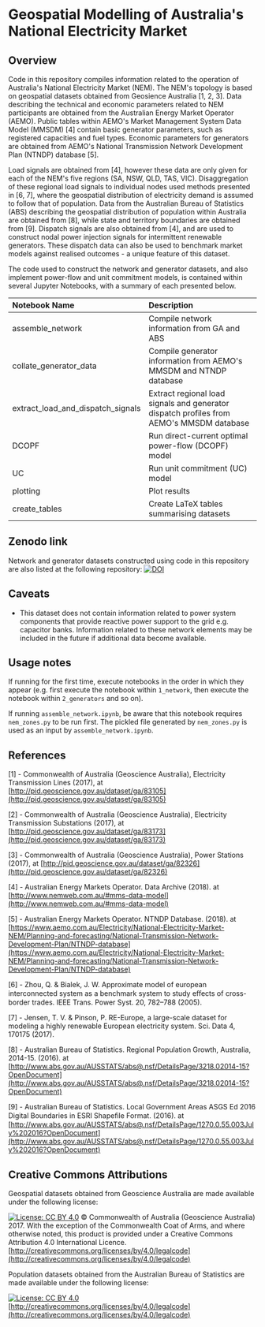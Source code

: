 # Geospatial Modelling of Australia's National Electricity Market
## Overview
Code in this repository compiles information related to the operation of Australia's National Electricity Market (NEM). The NEM's topology is based on geospatial datasets obtained from Geosience Australia [1, 2, 3]. Data describing the technical and economic parameters related to NEM participants are obtained from the Australian Energy Market Operator (AEMO). Public tables within AEMO's Market Management System Data Model (MMSDM) [4] contain basic generator parameters, such as registered capacities and fuel types. Economic parameters for generators are obtained from AEMO's National Transmission Network Development Plan (NTNDP) database [5].

Load signals are obtained from [4], however these data are only given for each of the NEM's five regions (SA, NSW, QLD, TAS, VIC). Disaggregation of these regional load signals to individual nodes used methods presented in [6, 7], where the geospatial distribution of electricity demand is assumed to follow that of population. Data from the Australian Bureau of Statistics (ABS) describing the geospatial distribution of population within Australia are obtained from [8], while state and territory boundaries are obtained from [9]. Dispatch signals are also obtained from [4], and are used to construct nodal power injection signals for intermittent renewable generators. These dispatch data can also be used to benchmark market models against realised outcomes - a unique feature of this dataset.

The code used to construct the network and generator datasets, and also implement power-flow and unit commitment models, is contained within several Jupyter Notebooks, with a summary of each presented below.

| Notebook Name | Description |
| :----------- | :----------- |
| assemble_network | Compile network information from GA and ABS  |
| collate_generator_data | Compile generator information from AEMO's MMSDM and NTNDP database |
| extract_load_and_dispatch_signals | Extract regional load signals and generator dispatch profiles from AEMO's MMSDM database |
| DCOPF | Run direct-current optimal power-flow (DCOPF) model |
| UC | Run unit commitment (UC) model |
| plotting | Plot results |
| create_tables | Create LaTeX tables summarising datasets |

## Zenodo link
Network and generator datasets constructed using code in this repository are  also listed at the following repository: [![DOI](https://zenodo.org/badge/DOI/10.5281/zenodo.1218805.svg)](https://doi.org/10.5281/zenodo.1218805)



## Caveats
* This dataset does not contain information related to power system components that provide reactive power support to the grid e.g. capacitor banks. Information related to these network elements may be included in the future if additional data become available.

## Usage notes
If running for the first time, execute notebooks in the order in which they appear (e.g. first execute the notebook within `1_network`, then execute the notebook within `2_generators` and so on).

If running `assemble_network.ipynb`, be aware that this notebook requires `nem_zones.py` to be run first. The pickled file generated by `nem_zones.py` is used as an input by `assemble_network.ipynb`.


## References
[1] - Commonwealth of Australia (Geoscience Australia), Electricity Transmission Lines (2017), at [http://pid.geoscience.gov.au/dataset/ga/83105](http://pid.geoscience.gov.au/dataset/ga/83105)

[2] - Commonwealth of Australia (Geoscience Australia), Electricity Transmission Substations (2017), at [http://pid.geoscience.gov.au/dataset/ga/83173](http://pid.geoscience.gov.au/dataset/ga/83173)

[3] - Commonwealth of Australia (Geoscience Australia), Power Stations (2017), at [http://pid.geoscience.gov.au/dataset/ga/82326](http://pid.geoscience.gov.au/dataset/ga/82326)


[4] - Australian Energy Markets Operator. Data Archive (2018). at [http://www.nemweb.com.au/#mms-data-model](http://www.nemweb.com.au/#mms-data-model)

[5] - Australian Energy Markets Operator. NTNDP Database. (2018). at [https://www.aemo.com.au/Electricity/National-Electricity-Market-NEM/Planning-and-forecasting/National-Transmission-Network-Development-Plan/NTNDP-database](https://www.aemo.com.au/Electricity/National-Electricity-Market-NEM/Planning-and-forecasting/National-Transmission-Network-Development-Plan/NTNDP-database)

[6] - Zhou, Q. & Bialek, J. W. Approximate model of european interconnected system as a benchmark system to study eﬀects of cross-border trades. IEEE Trans. Power Syst. 20, 782–788 (2005).

[7] - Jensen, T. V. & Pinson, P. RE-Europe, a large-scale dataset for modeling a highly renewable European electricity system. Sci. Data 4, 170175 (2017).

[8] - Australian Bureau of Statistics. Regional Population Growth, Australia, 2014-15. (2016). at [http://www.abs.gov.au/AUSSTATS/abs@.nsf/DetailsPage/3218.02014-15?OpenDocument](http://www.abs.gov.au/AUSSTATS/abs@.nsf/DetailsPage/3218.02014-15?OpenDocument)

[9] - Australian Bureau of Statistics. Local Government Areas ASGS Ed 2016 Digital Boundaries in ESRI Shapeﬁle Format. (2016). at [http://www.abs.gov.au/AUSSTATS/abs@.nsf/DetailsPage/1270.0.55.003July%202016?OpenDocument](http://www.abs.gov.au/AUSSTATS/abs@.nsf/DetailsPage/1270.0.55.003July%202016?OpenDocument)

## Creative Commons Attributions
Geospatial datasets obtained from Geoscience Australia are made available under the following license:

[![License: CC BY 4.0](https://licensebuttons.net/l/by/4.0/80x15.png)](https://creativecommons.org/licenses/by/4.0/) © Commonwealth of Australia (Geoscience Australia) 2017. With the exception of the Commonwealth Coat of Arms, and where otherwise noted, this product is provided under a Creative Commons Attribution 4.0 International Licence. [http://creativecommons.org/licenses/by/4.0/legalcode](http://creativecommons.org/licenses/by/4.0/legalcode)

Population datasets obtained from the Australian Bureau of Statistics are made available under the following license:

[![License: CC BY 4.0](https://licensebuttons.net/l/by/4.0/80x15.png)](https://creativecommons.org/licenses/by/4.0/)
[http://creativecommons.org/licenses/by/4.0/legalcode](http://creativecommons.org/licenses/by/4.0/legalcode)
